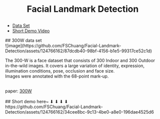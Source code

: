 # <p align = "center"> Facial Landmark Detection </p>
- [Data Set](#data-set)
- [Short Demo Video](#short-demo)

<a name = "data-set"/>
## 300W data set <br/>
![image](https://github.com/FSChuang/Facial-Landmark-Detection/assets/124766162/87dcdb40-98bf-4156-b1e5-99317ce52c1d) <br/>
<p>The 300-W is a face dataset that consists of 300 Indoor and 300 Outdoor in-the-wild images. It covers a large variation of identity, expression, illumination conditions, pose, occlusion and face size.<br/>
Images were annotated with the 68-point mark-up. </p><br/>
paper: <a href="[https://arxiv.org/abs/2401.13601](https://ibug.doc.ic.ac.uk/media/uploads/documents/sagonas_iccv_2013_300_w.pdf)">300W</a>
<br/>
<br/>
<a name = "short-demo"/>
## Short demo here~ ⬇ ⬇ ⬇ ⬇ <br/>
https://github.com/FSChuang/Facial-Landmark-Detection/assets/124766162/34cee8bc-9c13-4be0-a8e0-196dae4525d6



